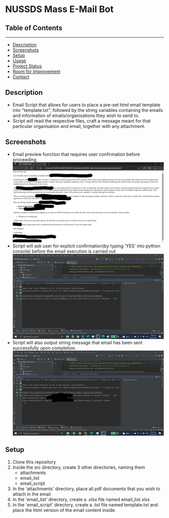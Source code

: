 # NUSSDS Mass E-Mail Bot

## Table of Contents
 <hr />

* [Description](#description)
* [Screenshots](#screenshots)
* [Setup](#setup)
* [Usage](#usage)
* [Project Status](#project-status)
* [Room for Improvement](#room-for-improvement)
* [Contact](#contact)

## Description
* Email Script that allows for users to place a pre-set html email template into "template.txt", followed by the string variables containing the emails and information of emails/organisations they wish to send to.
* Script will read the respective files, craft a message meant for that particular organisation and email, together with any attachment.

## Screenshots
* Email preview function that requires user confirmation before proceeding
  ![Email Preview Function](screenshots/email_preview.jpg?raw=true)
* Script will ask user for explicit confirmation(by typing 'YES' into python console) before the email execution is carried out
  ![Email Confirmation Function](screenshots/email_confirmation.png?raw=true)
* Script will also output string message that email has been sent successfully upon completion.
  ![Email Sent Function](screenshots/email_sent.jpg?raw=true)

## Setup
1. Clone this repository
2. Inside the src directory, create 3 other directories, naming them
   * attachments
   * email_list
   * email_script
3. In the 'attachments' directory, place all pdf documents that you wish to attach in the email
4. In the 'email_list' directory, create a .xlsx file named email_list.xlsx
5. In the 'email_script' directory, create a .txt file named template.txt and place the html version of the email content inside.